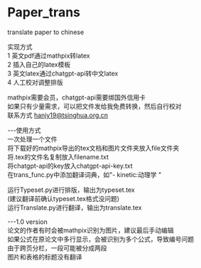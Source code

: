 # Paper_trans
 translate paper to chinese  

实现方式  
1 英文pdf通过mathpix转latex  
2 插入自己的latex模板  
3 英文latex通过chatgpt-api转中文latex  
4 人工校对调整排版  

mathpix需要会员，chatgpt-api需要绑国外信用卡  
如果只有少量需求，可以把文件发给我免费转换，然后自行校对  
联系方式 hanjy19@tsinghua.org.cn  

---使用方式  
一次处理一个文件  
将下载好的mathpix导出的tex文档和图片文件夹放入file文件夹  
将.tex的文件名复制放入filename.txt  
将chatgpt-api的key放入chatgpt-api-key.txt  
在trans_func.py中添加翻译词典，如"- kinetic:动理学 "  

运行Typeset.py进行排版，输出为typeset.tex  
(建议翻译前确认typeset.tex格式没问题)  
运行Translate.py进行翻译，输出为translate.tex    

---1.0 version  
论文的作者有时会被mathpix识别为图片，建议最后手动编辑  
如果公式在原论文中多行显示，会被识别为多个公式，导致编号问题  
由于跨页分栏，一段可能被分成两段  
图片和表格的标题没有翻译  


